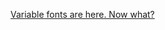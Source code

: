 [Variable fonts are here. Now what?](https://fonts.google.com/knowledge/using_variable_fonts_on_the_web/variable_fonts_are_here)
